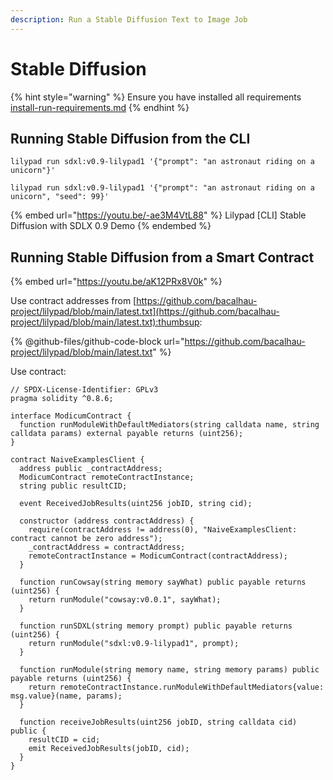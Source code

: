 ```yaml
---
description: Run a Stable Diffusion Text to Image Job
---
```


# Stable Diffusion

{% hint style="warning" %}
Ensure you have installed all requirements [install-run-requirements.md](../lilypad-v1-testnet/quick-start/install-run-requirements.md "mention")
{% endhint %}

## Running Stable Diffusion from the CLI

```
lilypad run sdxl:v0.9-lilypad1 '{"prompt": "an astronaut riding on a unicorn"}'
```

```
lilypad run sdxl:v0.9-lilypad1 '{"prompt": "an astronaut riding on a unicorn", "seed": 99}'
```

{% embed url="https://youtu.be/-ae3M4VtL88" %}
Lilypad \[CLI] Stable Diffusion with SDLX 0.9 Demo
{% endembed %}

## Running Stable Diffusion from a Smart Contract

{% embed url="https://youtu.be/aK12PRx8V0k" %}

Use contract addresses from [https://github.com/bacalhau-project/lilypad/blob/main/latest.txt](https://github.com/bacalhau-project/lilypad/blob/main/latest.txt):thumbsup:

{% @github-files/github-code-block url="https://github.com/bacalhau-project/lilypad/blob/main/latest.txt" %}



Use contract:

```solidity
// SPDX-License-Identifier: GPLv3
pragma solidity ^0.8.6;

interface ModicumContract {
  function runModuleWithDefaultMediators(string calldata name, string calldata params) external payable returns (uint256);
}

contract NaiveExamplesClient {
  address public _contractAddress;
  ModicumContract remoteContractInstance;
  string public resultCID;

  event ReceivedJobResults(uint256 jobID, string cid);

  constructor (address contractAddress) {
    require(contractAddress != address(0), "NaiveExamplesClient: contract cannot be zero address");
    _contractAddress = contractAddress;
    remoteContractInstance = ModicumContract(contractAddress);
  }

  function runCowsay(string memory sayWhat) public payable returns (uint256) {
    return runModule("cowsay:v0.0.1", sayWhat);
  }

  function runSDXL(string memory prompt) public payable returns (uint256) {
    return runModule("sdxl:v0.9-lilypad1", prompt);
  }

  function runModule(string memory name, string memory params) public payable returns (uint256) {
    return remoteContractInstance.runModuleWithDefaultMediators{value: msg.value}(name, params);
  }

  function receiveJobResults(uint256 jobID, string calldata cid) public {
    resultCID = cid;
    emit ReceivedJobResults(jobID, cid);
  }
}
```
